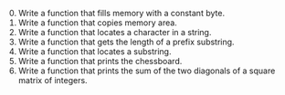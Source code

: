 0. Write a function that fills memory with a constant byte.
1. Write a function that copies memory area.
2. Write a function that locates a character in a string.
3. Write a function that gets the length of a prefix substring.
4. Write a function that locates a substring.
5. Write a function that prints the chessboard.
6. Write a function that prints the sum of the two diagonals of a square matrix of integers.

